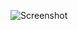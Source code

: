 ![Screenshot](https://raw.githubusercontent.com/Cryakl/Ultimate-RAT-Collection/refs/heads/main/MegaRat/Screenshot.png)
